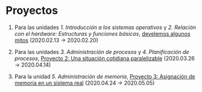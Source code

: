 # Proyectos

1. Para las unidades *1. Introducción a los sistemas operativos* y
   *2. Relación con el hardware: Estructuras y funciones básicas*,
   [develemos algunos mitos](./1/README.md) (2020.02.13 → 2020.02.20) 

2. Para las unidades *3. Administración de procesos* y
   *4. Planificación de procesos*, [Proyecto 2: Una situación
   cotidiana paralelizable](./2/README.org) (2020.03.26 → 2020.04.14)

3. Para la unidad *5. Administración de memoria*, [Proyecto 3:
   Asignación de memoria en un sistema real](./3/README.org)
   (2020.04.24 → 2020.05.05)
